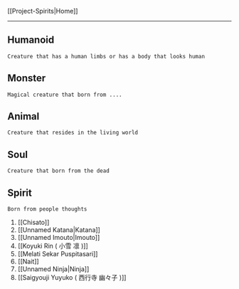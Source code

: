 [[Project-Spirits|Home]]

---

## Humanoid 
	Creature that has a human limbs or has a body that looks human

## Monster
	Magical creature that born from ....

## Animal 
	Creature that resides in the living world

## Soul
	Creature that born from the dead

## Spirit
	Born from people thoughts

1. [[Chisato]]
2. [[Unnamed Katana|Katana]]
3. [[Unnamed Imouto|Imouto]]
4. [[Koyuki Rin ( 小雪 凛 )]]
5. [[Melati Sekar Puspitasari]]
6. [[Nait]]
7. [[Unnamed Ninja|Ninja]]
8. [[Saigyouji Yuyuko ( 西行寺 幽々子 )]]
